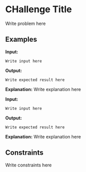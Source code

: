 # CHallenge Title

Write problem here




## Examples

**Input:**
```
Write input here
```
**Output:**
```
Write expected result here
```
**Explanation:**
Write explanation here

**Input:**
```
Write input here
```
**Output:**
```
Write expected result here
```
**Explanation:**
Write explanation here

## Constraints

Write constraints here

